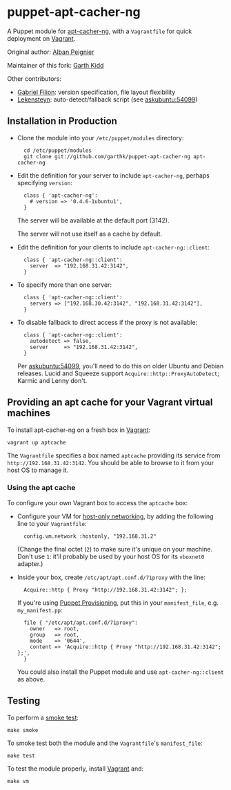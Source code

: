 # puppet-apt-cacher-ng

A Puppet module for [apt-cacher-ng], with a `Vagrantfile` for quick
deployment on [Vagrant].

Original author: [Alban Peignier]

Maintainer of this fork: [Garth Kidd]

Other contributors:

* [Gabriel Filion]: version specification, file layout flexibility
* [Lekensteyn]: auto-detect/fallback script (see [askubuntu:54099])

## Installation in Production

* Clone the module into your `/etc/puppet/modules` directory:

        cd /etc/puppet/modules
        git clone git://github.com/garthk/puppet-apt-cacher-ng apt-cacher-ng

* Edit the definition for your server to include `apt-cacher-ng`, perhaps
  specifying `version`:

        class { 'apt-cacher-ng':
          # version => '0.4.6-1ubuntu1',
        }

    The server will be available at the default port (3142).

    The server will not use itself as a cache by default. 

* Edit the definition for your clients to include `apt-cacher-ng::client`:

        class { 'apt-cacher-ng::client':
          server  => "192.168.31.42:3142",
        }

* To specify more than one server:

        class { 'apt-cacher-ng::client':
          servers => ["192.168.30.42:3142", "192.168.31.42:3142"],
        }

* To disable fallback to direct access if the proxy is not available:

        class { 'apt-cacher-ng::client':
          autodetect => false,
          server     => "192.168.31.42:3142",
        }

    Per [askubuntu:54099], you'll need to do this on older Ubuntu and Debian
    releases. Lucid and Squeeze support `Acquire::http::ProxyAutoDetect`;
    Karmic and Lenny don't.

## Providing an apt cache for your Vagrant virtual machines

To install apt-cacher-ng on a fresh box in [Vagrant]:

    vagrant up aptcache

The `Vagrantfile` specifies a box named `aptcache` providing its service
from `http://192.168.31.42:3142`. You should be able to browse to it from
your host OS to manage it.

### Using the apt cache

To configure your own Vagrant box to access the `aptcache` box:

* Configure your VM for [host-only networking], by adding the following line
  to your `Vagrantfile`:

        config.vm.network :hostonly, "192.168.31.2"

    (Change the final octet (`2`) to make sure it's unique on your machine. 
    Don't use `1`: it'll probably be used by your host OS for its `vboxnet0`
    adapter.)

* Inside your box, create `/etc/apt/apt.conf.d/71proxy` with the line:

        Acquire::http { Proxy "http://192.168.31.42:3142"; };

    If you're using [Puppet Provisioning], put this in your `manifest_file`, 
    e.g. `my_manifest.pp`:

        file { "/etc/apt/apt.conf.d/71proxy": 
          owner   => root,
          group   => root,
          mode    => '0644',
          content => 'Acquire::http { Proxy "http://192.168.31.42:3142"; };',
        }

    You could also install the Puppet module and use `apt-cacher-ng::client`
    as above. 

## Testing

To perform a [smoke test]: 

    make smoke

To smoke test both the module and the `Vagrantfile`'s `manifest_file`:

    make test

To test the module properly, install [Vagrant] and:

    make vm

[apt-cacher-ng]: http://www.unix-ag.uni-kl.de/~bloch/acng/
[smoke test]: http://docs.puppetlabs.com/guides/tests_smoke.htm
[Alban Peignier]: https://github.com/albanpeignier
[Garth Kidd]: https://github.com/garthk
[Gabriel Filion]: https://github.com/lelutin
[Lekensteyn]: http://www.lekensteyn.nl/
[Vagrant]: http://vagrantup.com/
[host-only networking]: http://vagrantup.com/docs/host_only_networking.html
[askubuntu:54099]: http://askubuntu.com/a/54099
[Puppet Provisioning]: http://vagrantup.com/docs/provisioners/puppet.html
